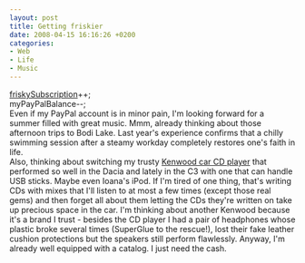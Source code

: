 ```yaml
---
layout: post
title: Getting friskier
date: 2008-04-15 16:16:26 +0200
categories:
- Web
- Life
- Music
---
```

<p><a href="http://www.friskyradio.com/store/item4/">friskySubscription</a>++;<br />
myPayPalBalance--;<br />
Even if my PayPal account is in minor pain, I'm looking forward for a summer filled with great music. Mmm, already thinking about those  afternoon trips to Bodi Lake. Last year's experience confirms that a chilly swimming session after a steamy workday completely restores one's faith in life.<br />
Also, thinking about switching my trusty <a href="http://www.flickr.com/photos/janos/2410281391/">Kenwood car CD player</a> that performed so well in the Dacia and lately in the C3 with one that can handle USB sticks. Maybe even Ioana's iPod. If I'm tired of one thing, that's writing CDs with mixes that I'll listen to at most a few times (except those real gems) and then forget all about them letting the CDs they're written on take up precious space in the car. I'm thinking about another Kenwood because it's a brand I trust - besides the CD player I had a pair of headphones whose plastic broke several times (SuperGlue to the rescue!), lost their fake leather cushion protections but the speakers still perform flawlessly. Anyway, I'm already well equipped with a catalog. I just need the cash.</p>
